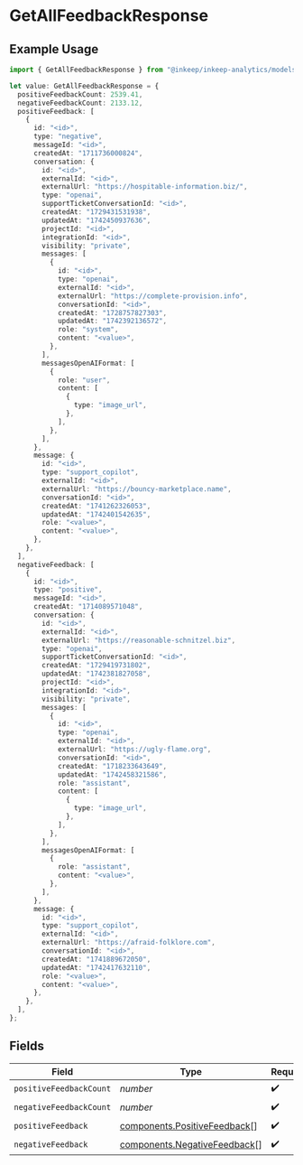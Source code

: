 # GetAllFeedbackResponse

## Example Usage

```typescript
import { GetAllFeedbackResponse } from "@inkeep/inkeep-analytics/models/components";

let value: GetAllFeedbackResponse = {
  positiveFeedbackCount: 2539.41,
  negativeFeedbackCount: 2133.12,
  positiveFeedback: [
    {
      id: "<id>",
      type: "negative",
      messageId: "<id>",
      createdAt: "1711736000824",
      conversation: {
        id: "<id>",
        externalId: "<id>",
        externalUrl: "https://hospitable-information.biz/",
        type: "openai",
        supportTicketConversationId: "<id>",
        createdAt: "1729431531938",
        updatedAt: "1742450937636",
        projectId: "<id>",
        integrationId: "<id>",
        visibility: "private",
        messages: [
          {
            id: "<id>",
            type: "openai",
            externalId: "<id>",
            externalUrl: "https://complete-provision.info",
            conversationId: "<id>",
            createdAt: "1728757827303",
            updatedAt: "1742392136572",
            role: "system",
            content: "<value>",
          },
        ],
        messagesOpenAIFormat: [
          {
            role: "user",
            content: [
              {
                type: "image_url",
              },
            ],
          },
        ],
      },
      message: {
        id: "<id>",
        type: "support_copilot",
        externalId: "<id>",
        externalUrl: "https://bouncy-marketplace.name",
        conversationId: "<id>",
        createdAt: "1741262326053",
        updatedAt: "1742401542635",
        role: "<value>",
        content: "<value>",
      },
    },
  ],
  negativeFeedback: [
    {
      id: "<id>",
      type: "positive",
      messageId: "<id>",
      createdAt: "1714089571048",
      conversation: {
        id: "<id>",
        externalId: "<id>",
        externalUrl: "https://reasonable-schnitzel.biz",
        type: "openai",
        supportTicketConversationId: "<id>",
        createdAt: "1729419731802",
        updatedAt: "1742381827058",
        projectId: "<id>",
        integrationId: "<id>",
        visibility: "private",
        messages: [
          {
            id: "<id>",
            type: "openai",
            externalId: "<id>",
            externalUrl: "https://ugly-flame.org",
            conversationId: "<id>",
            createdAt: "1718233643649",
            updatedAt: "1742458321586",
            role: "assistant",
            content: [
              {
                type: "image_url",
              },
            ],
          },
        ],
        messagesOpenAIFormat: [
          {
            role: "assistant",
            content: "<value>",
          },
        ],
      },
      message: {
        id: "<id>",
        type: "support_copilot",
        externalId: "<id>",
        externalUrl: "https://afraid-folklore.com",
        conversationId: "<id>",
        createdAt: "1741889672050",
        updatedAt: "1742417632110",
        role: "<value>",
        content: "<value>",
      },
    },
  ],
};
```

## Fields

| Field                                                                        | Type                                                                         | Required                                                                     | Description                                                                  |
| ---------------------------------------------------------------------------- | ---------------------------------------------------------------------------- | ---------------------------------------------------------------------------- | ---------------------------------------------------------------------------- |
| `positiveFeedbackCount`                                                      | *number*                                                                     | :heavy_check_mark:                                                           | N/A                                                                          |
| `negativeFeedbackCount`                                                      | *number*                                                                     | :heavy_check_mark:                                                           | N/A                                                                          |
| `positiveFeedback`                                                           | [components.PositiveFeedback](../../models/components/positivefeedback.md)[] | :heavy_check_mark:                                                           | N/A                                                                          |
| `negativeFeedback`                                                           | [components.NegativeFeedback](../../models/components/negativefeedback.md)[] | :heavy_check_mark:                                                           | N/A                                                                          |